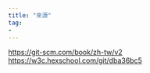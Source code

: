 ```yaml
---
title: "來源"
tag: 
- 
---
```

https://git-scm.com/book/zh-tw/v2
https://w3c.hexschool.com/git/dba36bc5